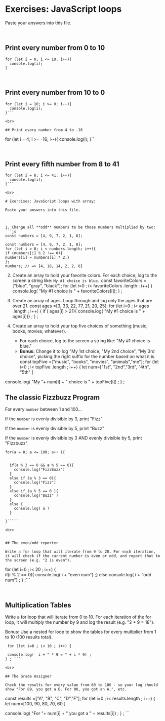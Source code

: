 

# Exercises: JavaScript loops

Paste your answers into this file.

<br>

## Print every number from 0 to 10

```
for (let i = 0; i <= 10; i++){
  console.log(i);
}
```

<br>

## Print every number from 10 to 0

```
for (let i = 10; i >= 0; i--){
  console.log(i);
}```

<br>

## Print every number from 4 to -16

```
for (let i = 4; i >= -16; i--){
  console.log(i);
}``

<br>

## Print every fifth number from 8 to 41

```
for (let i = 8; i <= 41; i++){
  console.log(i);
}```

<br>

# Exercises: JavaScript loops with array:

Paste your answers into this file.



1. Change all **odd** numbers to be those numbers multiplied by two:
```js
const numbers = [4, 9, 7, 2, 1, 8];

const numbers = [4, 9, 7, 2, 1, 8];
for (let i = 0; i < numbers.length; i++){
if (numbers[i] % 2 !== 0){
numbers[i] = numbers[i] * 2;} 
};
numbers; // => [4, 18, 14, 2, 2, 8]
```

2.  Create an array to hold your favorite colors.  For each choice, log to the screen a string like: `My #1 choice is blue.`
const favoriteColors =["blue", "gray", "black"]; for (let i=0 ; i< favoriteColors .length ; i++)
{
 console.log( "My #1 choice is " + favoriteColors[i]); 
} ; 
3.  Create an array of ages.  Loop through and log only the ages that are over 21.
const ages =[3, 33, 22, 77, 21, 20, 25]; for (let i=0 ; i< ages .length ; i++)
{ if ( ages[i] > 21){
 console.log( "My #1 choice is " + ages[i])} ;
} ; 
1. Create an array to hold your top five choices of something (music, books, movies, whatever).

    - For each choice, log to the screen a string like: "My #1 choice is blue."
    - **Bonus:** Change it to log "My 1st choice, "My 2nd choice", "My 3rd choice", picking the right suffix for the number based on what it is.
const  topFive =["music", "books", "movies", "animals","me"]; for (let i=0 ; i< topFive .length ; i++) { let num=["1st", "2nd","3rd", "4th", "5th" ]  

 console.log( "My "+ num[i] + " choice is " + topFive[i]) ;
} ; 

## The classic Fizzbuzz Program

For every `number` between 1 and 100...

If the `number` is evenly divisible by 3, print "Fizz"

If the `number` is evenly divisible by 5, print "Buzz"

If the `number` is evenly divisible by 3 AND evenly divisible by 5, print "Fizzbuzz"


```
for(a = 0; a <= 100; a++ ){
  
  
  if(a % 3 == 0 && a % 5 == 0){
    console.log("FizzBuzz")
  }
  else if (a % 3 == 0){ 
    console.log("Fizz")
  }
  else if (a % 5 == 0 ){ 
    console.log("Buzz" )
  }        
  else {
    console.log( a )
  }
  
}`````

<br>


## The even/odd reporter

Write a for loop that will iterate from 0 to 20. For each iteration, it will check if the current number is even or odd, and report that to the screen (e.g. "2 is even").

```
for (let i=0 ; i< 20 ; i++) {  
if(i % 2 == 0){
 console.log( i + "even num") ;} else console.log( i + "odd num") ;
} ;```

<br>

## Multiplication Tables

Write a for loop that will iterate from 0 to 10. For each iteration of the for loop, it will multiply the number by 9 and log the result (e.g. "2 * 9 = 18").

Bonus: Use a nested for loop to show the tables for every multiplier from 1 to 10 (100 results total).


```
 for (let i=0 ; i< 10 ; i++) {  

 console.log(  i + " * 9 = " + i * 9) ;
} ; ```

<br>

## The Grade Assigner

Check the results for every value from 60 to 100 - so your log should show "For 89, you got a B. For 90, you got an A.", etc.

```
const  results =["A", "B", "C", "D","F"]; for (let i=0 ; i< results.length ; i++) { let num=[100, 90, 80, 70, 60 ]  

 console.log( "For "+ num[i] + " you got a " + results[i]) ;
} ; ```
